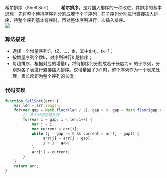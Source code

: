 希尔排序（Shell Sort）
  **希尔排序**，是对插入排序的一种改进，其排序的基本思想：先将整个待排序序列分割成若干个子序列，在子序列分别进行直接插入排序，待整个序列基本有序时，再对整体序列进行一次插入排序。<br />![](https://cdn.nlark.com/yuque/0/2019/webp/126606/1561801452944-ed0d9194-0720-4129-bf82-e318ff987644.webp#height=448&id=h8cji&originHeight=448&originWidth=853&originalType=binary&ratio=1&size=0&status=done&style=none&width=853)

### 算法描述

- 选择一个增量序列t1，t2，…，tk，其中ti>tj，tk=1；
- 按增量序列个数k，对序列进行k 趟排序；
- 每趟排序，根据对应的增量ti，将待排序列分割成若干长度为m 的子序列，分别对各子表进行直接插入排序。仅增量因子为1 时，整个序列作为一个表来处理，表长度即为整个序列的长度。

### 代码实现
```javascript
function SellSort(arr) {
    var len = arr.length;
    for(var gap = Math.floor(len / 2); gap > 0; gap = Math.floor(gap / 2)) {
        // 多个分组交替执行
        for(var i = gap; i < len;i++) {
            var j = i;
            var current = arr[i];
            while (j - gap >= 0 && current < arr[j - gap]) {
                 arr[j] = arr[j - gap];
                 j = j - gap;
            }
            arr[j] = current;
        }
    }
    return arr;
}
```